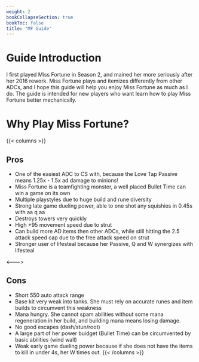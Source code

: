 ```yaml
---
weight: 2
bookCollapseSection: true
bookToc: false
title: "MF Guide"
---
```


# Guide Introduction
I first played Miss Fortune in Season 2, and mained her more seriously after her 2016 rework. Miss Fortune plays and itemizes differently from other ADCs, and I hope this guide will help you enjoy Miss Fortune as much as I do. The guide is intended for new players who want learn how to play Miss Fortune better mechanicslly.

# Why Play Miss Fortune?

{{< columns >}}

## Pros
- One of the easiest ADC to CS with, because the Love Tap Passive means 1.25x - 1.5x ad damage to minions!
- Miss Fortune is a teamfighting monster, a well placed Bullet Time can win a game on its own
- Multiple playstyles due to huge build and rune diversity
- Strong late game dueling power, able to one shot any squishies in 0.45s with aa q aa
- Destroys towers very quickly
- High +95 movement speed due to strut
- Can build more AD items then other ADCs, while still hitting the 2.5 attack speed cap due to the free attack speed on strut
- Stronger user of lifesteal because her Passive, Q and W synergizes with lifesteal

<--->

## Cons
- Short 550 auto attack range
- Base kit very weak into tanks. She must rely on accurate runes and item builds to circumvent this weakness
- Mana hungry. She cannot spam abilities without some mana regeneration in her build, and building mana means losing damage.
- No good escapes (dash/stun/root)
- A large part of her power buidget (Bullet Time) can be circumvented by basic abilities (wind wall)
- Weak early game dueling power because if she does not have the items to kill in under 4s, her W times out.
{{< /columns >}}